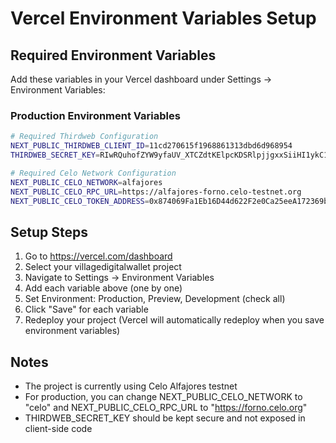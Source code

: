 # Vercel Environment Variables Setup

## Required Environment Variables

Add these variables in your Vercel dashboard under Settings → Environment Variables:

### Production Environment Variables

```bash
# Required Thirdweb Configuration
NEXT_PUBLIC_THIRDWEB_CLIENT_ID=11cd270615f1968861313dbd6d968954
THIRDWEB_SECRET_KEY=RIwRQuhofZYW9yfaUV_XTCZdtKElpcKDSRlpjjgxxSiiHI1ykC1h2rINjlEYNNshqOt81fzeuNfpfu_PuSaLZg

# Required Celo Network Configuration
NEXT_PUBLIC_CELO_NETWORK=alfajores
NEXT_PUBLIC_CELO_RPC_URL=https://alfajores-forno.celo-testnet.org
NEXT_PUBLIC_CELO_TOKEN_ADDRESS=0x874069Fa1Eb16D44d622F2e0Ca25eeA172369bC1
```

## Setup Steps

1. Go to https://vercel.com/dashboard
2. Select your villagedigitalwallet project
3. Navigate to Settings → Environment Variables
4. Add each variable above (one by one)
5. Set Environment: Production, Preview, Development (check all)
6. Click "Save" for each variable
7. Redeploy your project (Vercel will automatically redeploy when you save environment variables)

## Notes

- The project is currently using Celo Alfajores testnet
- For production, you can change NEXT_PUBLIC_CELO_NETWORK to "celo" and NEXT_PUBLIC_CELO_RPC_URL to "https://forno.celo.org"
- THIRDWEB_SECRET_KEY should be kept secure and not exposed in client-side code

